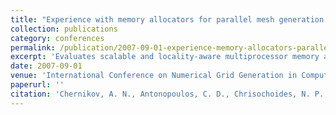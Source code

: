 ```yaml
---
title: "Experience with memory allocators for parallel mesh generation on multicore architectures"
collection: publications
category: conferences
permalink: /publication/2007-09-01-experience-memory-allocators-parallel-mesh
excerpt: 'Evaluates scalable and locality-aware multiprocessor memory allocators against custom allocators for parallel mesh generation algorithms on multithreaded and multicore architectures.'
date: 2007-09-01
venue: 'International Conference on Numerical Grid Generation in Computational Field Simulations'
paperurl: ''
citation: 'Chernikov, A. N., Antonopoulos, C. D., Chrisochoides, N. P., Schneider, S., & Nikolopoulos, D. S. (2007). &quot;Experience with memory allocators for parallel mesh generation on multicore architectures.&quot; In <i>International Conference on Numerical Grid Generation in Computational Field Simulations</i>.'
---
```

